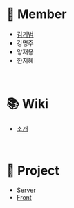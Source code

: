# :busts_in_silhouette: Member
- [김기범](https://github.com/gibum1228)
- 강명주
- 양재용
- 한지혜

<br>

# :books: Wiki
- [소개]()

<br>

# :open_file_folder: Project
- [Server](https://github.com/gibum1228/AS_Service/projects/1)
- [Front](https://github.com/gibum1228/AS_Service/projects/3)
